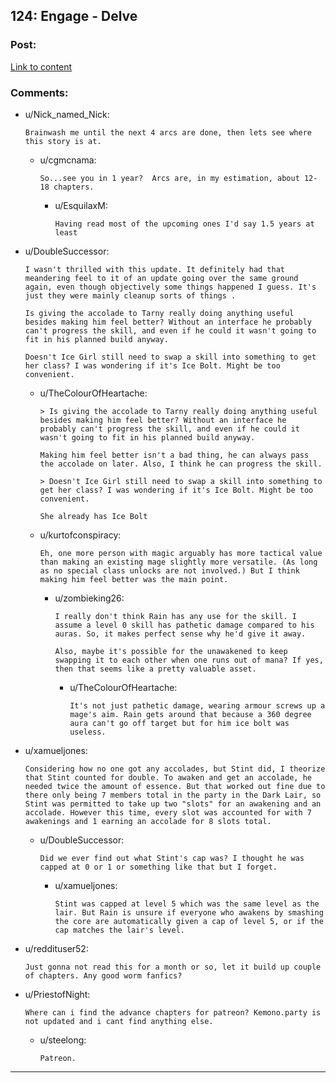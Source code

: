 ## 124: Engage - Delve

### Post:

[Link to content](https://www.royalroad.com/fiction/25225/delve/chapter/595875/124-engage)

### Comments:

- u/Nick_named_Nick:
  ```
  Brainwash me until the next 4 arcs are done, then lets see where this story is at.
  ```

  - u/cgmcnama:
    ```
    So...see you in 1 year?  Arcs are, in my estimation, about 12-18 chapters.
    ```

    - u/EsquilaxM:
      ```
      Having read most of the upcoming ones I'd say 1.5 years at least
      ```

- u/DoubleSuccessor:
  ```
  I wasn't thrilled with this update. It definitely had that meandering feel to it of an update going over the same ground again, even though objectively some things happened I guess. It's just they were mainly cleanup sorts of things .

  Is giving the accolade to Tarny really doing anything useful besides making him feel better? Without an interface he probably can't progress the skill, and even if he could it wasn't going to fit in his planned build anyway.

  Doesn't Ice Girl still need to swap a skill into something to get her class? I was wondering if it's Ice Bolt. Might be too convenient.
  ```

  - u/TheColourOfHeartache:
    ```
    > Is giving the accolade to Tarny really doing anything useful besides making him feel better? Without an interface he probably can't progress the skill, and even if he could it wasn't going to fit in his planned build anyway.

    Making him feel better isn't a bad thing, he can always pass the accolade on later. Also, I think he can progress the skill. 

    > Doesn't Ice Girl still need to swap a skill into something to get her class? I was wondering if it's Ice Bolt. Might be too convenient.

    She already has Ice Bolt
    ```

  - u/kurtofconspiracy:
    ```
    Eh, one more person with magic arguably has more tactical value than making an existing mage slightly more versatile. (As long as no special class unlocks are not involved.) But I think making him feel better was the main point.
    ```

    - u/zombieking26:
      ```
      I really don't think Rain has any use for the skill. I assume a level 0 skill has pathetic damage compared to his auras. So, it makes perfect sense why he'd give it away.

      Also, maybe it's possible for the unawakened to keep swapping it to each other when one runs out of mana? If yes, then that seems like a pretty valuable asset.
      ```

      - u/TheColourOfHeartache:
        ```
        It's not just pathetic damage, wearing armour screws up a mage's aim. Rain gets around that because a 360 degree aura can't go off target but for him ice bolt was useless.
        ```

- u/xamueljones:
  ```
  Considering how no one got any accolades, but Stint did, I theorize that Stint counted for double. To awaken and get an accolade, he needed twice the amount of essence. But that worked out fine due to there only being 7 members total in the party in the Dark Lair, so Stint was permitted to take up two "slots" for an awakening and an accolade. However this time, every slot was accounted for with 7 awakenings and 1 earning an accolade for 8 slots total.
  ```

  - u/DoubleSuccessor:
    ```
    Did we ever find out what Stint's cap was? I thought he was capped at 0 or 1 or something like that but I forget.
    ```

    - u/xamueljones:
      ```
      Stint was capped at level 5 which was the same level as the lair. But Rain is unsure if everyone who awakens by smashing the core are automatically given a cap of level 5, or if the cap matches the lair's level.
      ```

- u/reddituser52:
  ```
  Just gonna not read this for a month or so, let it build up couple of chapters. Any good worm fanfics?
  ```

- u/PriestofNight:
  ```
  Where can i find the advance chapters for patreon? Kemono.party is not updated and i cant find anything else.
  ```

  - u/steelong:
    ```
    Patreon.
    ```

---

